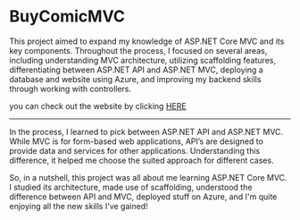 # BuyComicMVC


This project aimed to expand my knowledge of ASP.NET Core MVC and its key components. Throughout the process, I focused on several areas, including understanding MVC architecture, utilizing scaffolding features, differentiating between ASP.NET API and ASP.NET MVC, deploying a database and website using Azure, and improving my backend skills through working with controllers.

  you can check out the website by clicking [HERE](https://loginmvc20230712233557.azurewebsites.net/)


---
In the process, I learned to pick between ASP.NET API and ASP.NET MVC. While MVC is for form-based web applications, API’s are designed to provide data and services for other applications. Understanding this difference, it helped me choose the suited approach for different cases.



So, in a nutshell, this project was all about me learning ASP.NET Core MVC. I studied its architecture, made use of scaffolding, understood the difference between API and MVC, deployed stuff on Azure, and I'm quite enjoying all the new skills I've gained!
